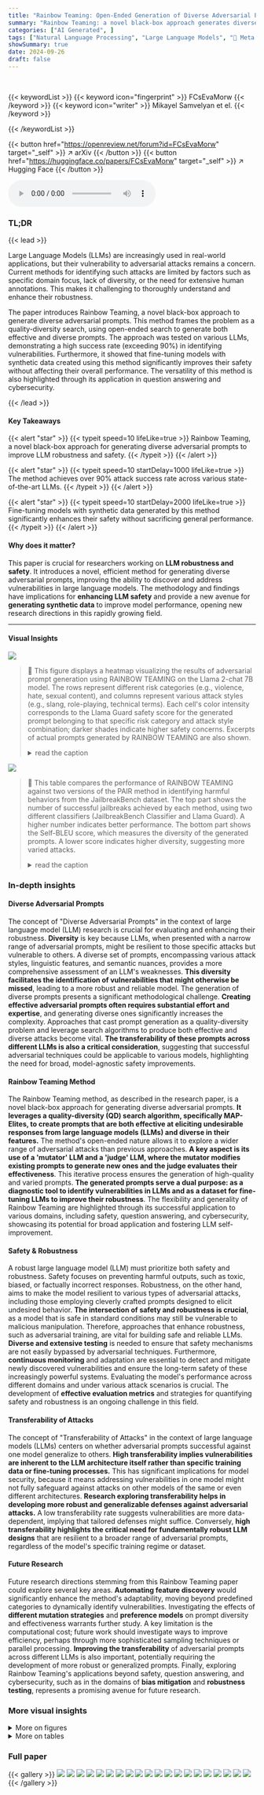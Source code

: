 ```yaml
---
title: "Rainbow Teaming: Open-Ended Generation of Diverse Adversarial Prompts"
summary: "Rainbow Teaming: a novel black-box approach generates diverse adversarial prompts to enhance LLM robustness and safety, achieving over 90% attack success rate across various models."
categories: ["AI Generated", ]
tags: ["Natural Language Processing", "Large Language Models", "🏢 Meta AI",]
showSummary: true
date: 2024-09-26
draft: false
---
```


<br>

{{< keywordList >}}
{{< keyword icon="fingerprint" >}} FCsEvaMorw {{< /keyword >}}
{{< keyword icon="writer" >}} Mikayel Samvelyan et el. {{< /keyword >}}
 
{{< /keywordList >}}

{{< button href="https://openreview.net/forum?id=FCsEvaMorw" target="_self" >}}
↗ arXiv
{{< /button >}}
{{< button href="https://huggingface.co/papers/FCsEvaMorw" target="_self" >}}
↗ Hugging Face
{{< /button >}}



<audio controls>
    <source src="https://ai-paper-reviewer.com/FCsEvaMorw/podcast.wav" type="audio/wav">
    Your browser does not support the audio element.
</audio>


### TL;DR


{{< lead >}}

Large Language Models (LLMs) are increasingly used in real-world applications, but their vulnerability to adversarial attacks remains a concern. Current methods for identifying such attacks are limited by factors such as specific domain focus, lack of diversity, or the need for extensive human annotations.  This makes it challenging to thoroughly understand and enhance their robustness. 

The paper introduces Rainbow Teaming, a novel black-box approach to generate diverse adversarial prompts. This method frames the problem as a quality-diversity search, using open-ended search to generate both effective and diverse prompts.  The approach was tested on various LLMs, demonstrating a high success rate (exceeding 90%) in identifying vulnerabilities. Furthermore, it showed that fine-tuning models with synthetic data created using this method significantly improves their safety without affecting their overall performance. The versatility of this method is also highlighted through its application in question answering and cybersecurity.

{{< /lead >}}


#### Key Takeaways

{{< alert "star" >}}
{{< typeit speed=10 lifeLike=true >}} Rainbow Teaming, a novel black-box approach for generating diverse adversarial prompts to improve LLM robustness and safety. {{< /typeit >}}
{{< /alert >}}

{{< alert "star" >}}
{{< typeit speed=10 startDelay=1000 lifeLike=true >}} The method achieves over 90% attack success rate across various state-of-the-art LLMs. {{< /typeit >}}
{{< /alert >}}

{{< alert "star" >}}
{{< typeit speed=10 startDelay=2000 lifeLike=true >}} Fine-tuning models with synthetic data generated by this method significantly enhances their safety without sacrificing general performance. {{< /typeit >}}
{{< /alert >}}

#### Why does it matter?
This paper is crucial for researchers working on **LLM robustness and safety**. It introduces a novel, efficient method for generating diverse adversarial prompts, improving the ability to discover and address vulnerabilities in large language models. The methodology and findings have implications for **enhancing LLM safety** and provide a new avenue for **generating synthetic data** to improve model performance, opening new research directions in this rapidly growing field.

------
#### Visual Insights



![](https://ai-paper-reviewer.com/FCsEvaMorw/figures_1_1.jpg)

> 🔼 This figure displays a heatmap visualizing the results of adversarial prompt generation using RAINBOW TEAMING on the Llama 2-chat 7B model.  The rows represent different risk categories (e.g., violence, hate, sexual content), and columns represent various attack styles (e.g., slang, role-playing, technical terms). Each cell's color intensity corresponds to the Llama Guard safety score for the generated prompt belonging to that specific risk category and attack style combination; darker shades indicate higher safety concerns. Excerpts of actual prompts generated by RAINBOW TEAMING are also shown.
> <details>
> <summary>read the caption</summary>
> Figure 1: An example archive generated by RAINBOW TEAMING when used to discover safety vulnerabilities in Llama 2-chat 7B. Here, we search over two features: Risk Category and Attack Style. Shading corresponds to the Llama Guard [26] scores of responses induced by the adversarial prompt in each cell (higher means more confidence in the response being unsafe). Some excerpts of discovered prompts from a single archive are shown.
> </details>





![](https://ai-paper-reviewer.com/FCsEvaMorw/tables_6_1.jpg)

> 🔼 This table compares the performance of RAINBOW TEAMING against two versions of the PAIR method in identifying harmful behaviors from the JailbreakBench dataset.  The top part shows the number of successful jailbreaks achieved by each method, using two different classifiers (JailbreakBench Classifier and Llama Guard). A higher number indicates better performance. The bottom part shows the Self-BLEU score, which measures the diversity of the generated prompts. A lower score indicates higher diversity, suggesting more varied attacks.
> <details>
> <summary>read the caption</summary>
> Table 1: Comparison of RAINBOW TEAMING against PAIR [8] for eliciting harmful behaviours from JailbreakBench [9]. Top: (n/k) indicates the total number of successful jailbreaks (n) and the total number of behaviours jailbroken (k) for each method and classifier (best of 4 responses). Bottom: Self-BLEU similarity score.
> </details>





### In-depth insights


#### Diverse Adversarial Prompts
The concept of "Diverse Adversarial Prompts" in the context of large language model (LLM) research is crucial for evaluating and enhancing their robustness.  **Diversity** is key because LLMs, when presented with a narrow range of adversarial prompts, might be resilient to those specific attacks but vulnerable to others. A diverse set of prompts, encompassing various attack styles, linguistic features, and semantic nuances, provides a more comprehensive assessment of an LLM's weaknesses. **This diversity facilitates the identification of vulnerabilities that might otherwise be missed**, leading to a more robust and reliable model.  The generation of diverse prompts presents a significant methodological challenge.  **Creating effective adversarial prompts often requires substantial effort and expertise**, and generating diverse ones significantly increases the complexity.  Approaches that cast prompt generation as a quality-diversity problem and leverage search algorithms to produce both effective and diverse attacks become vital. **The transferability of these prompts across different LLMs is also a critical consideration**, suggesting that successful adversarial techniques could be applicable to various models, highlighting the need for broad, model-agnostic safety improvements.

#### Rainbow Teaming Method
The Rainbow Teaming method, as described in the research paper, is a novel black-box approach for generating diverse adversarial prompts.  **It leverages a quality-diversity (QD) search algorithm, specifically MAP-Elites, to create prompts that are both effective at eliciting undesirable responses from large language models (LLMs) and diverse in their features.**  The method's open-ended nature allows it to explore a wider range of adversarial attacks than previous approaches. **A key aspect is its use of a 'mutator' LLM and a 'judge' LLM, where the mutator modifies existing prompts to generate new ones and the judge evaluates their effectiveness**. This iterative process ensures the generation of high-quality and varied prompts.  **The generated prompts serve a dual purpose: as a diagnostic tool to identify vulnerabilities in LLMs and as a dataset for fine-tuning LLMs to improve their robustness**. The flexibility and generality of Rainbow Teaming are highlighted through its successful application to various domains, including safety, question answering, and cybersecurity, showcasing its potential for broad application and fostering LLM self-improvement.

#### Safety & Robustness
A robust large language model (LLM) must prioritize both safety and robustness.  Safety focuses on preventing harmful outputs, such as toxic, biased, or factually incorrect responses.  Robustness, on the other hand, aims to make the model resilient to various types of adversarial attacks, including those employing cleverly crafted prompts designed to elicit undesired behavior.  **The intersection of safety and robustness is crucial**, as a model that is safe in standard conditions may still be vulnerable to malicious manipulation.  Therefore, approaches that enhance robustness, such as adversarial training, are vital for building safe and reliable LLMs.  **Diverse and extensive testing** is needed to ensure that safety mechanisms are not easily bypassed by adversarial techniques.  Furthermore, **continuous monitoring** and adaptation are essential to detect and mitigate newly discovered vulnerabilities and ensure the long-term safety of these increasingly powerful systems.  Evaluating the model's performance across different domains and under various attack scenarios is crucial. The development of **effective evaluation metrics** and strategies for quantifying safety and robustness is an ongoing challenge in this field.

#### Transferability of Attacks
The concept of "Transferability of Attacks" in the context of large language models (LLMs) centers on whether adversarial prompts successful against one model generalize to others.  **High transferability implies vulnerabilities are inherent to the LLM architecture itself rather than specific training data or fine-tuning processes.** This has significant implications for model security, because it means addressing vulnerabilities in one model might not fully safeguard against attacks on other models of the same or even different architectures.  **Research exploring transferability helps in developing more robust and generalizable defenses against adversarial attacks.**  A low transferability rate suggests vulnerabilities are more data-dependent, implying that tailored defenses might suffice.  Conversely, **high transferability highlights the critical need for fundamentally robust LLM designs** that are resilient to a broader range of adversarial prompts, regardless of the model's specific training regime or dataset.

#### Future Research
Future research directions stemming from this Rainbow Teaming paper could explore several key areas.  **Automating feature discovery** would significantly enhance the method's adaptability, moving beyond predefined categories to dynamically identify vulnerabilities.  Investigating the effects of **different mutation strategies** and **preference models** on prompt diversity and effectiveness warrants further study.  A key limitation is the computational cost; future work should investigate ways to improve efficiency, perhaps through more sophisticated sampling techniques or parallel processing.  **Improving the transferability** of adversarial prompts across different LLMs is also important, potentially requiring the development of more robust or generalized prompts. Finally, exploring Rainbow Teaming's applications beyond safety, question answering, and cybersecurity, such as in the domains of **bias mitigation** and **robustness testing**, represents a promising avenue for future research.


### More visual insights

<details>
<summary>More on figures
</summary>


![](https://ai-paper-reviewer.com/FCsEvaMorw/figures_3_1.jpg)

> 🔼 This figure illustrates the workflow of the RAINBOW TEAMING algorithm in the context of safety. The algorithm uses a multi-dimensional grid (archive) to store adversarial prompts, categorized by features like risk category and attack style.  Each iteration involves sampling a prompt from the archive, mutating it using a Mutator LLM, generating a response using a Target LLM, and then comparing the response to the existing archive entry with a Judge LLM to determine which prompt is more effective at triggering unsafe responses. The archive is updated to retain the most effective prompts, ensuring diversity and effectiveness of the discovered prompts.  The figure visually depicts the key components (Mutator LLM, Target LLM, Judge LLM, Archive) and their interactions during the iterative process.
> <details>
> <summary>read the caption</summary>
> Figure 2: Overview of RAINBOW TEAMING in the safety domain: Our method operates on a discretised grid, archiving adversarial prompts with K defining features, such as Risk Category or Attack Style. Each iteration involves a Mutator LLM applying K mutations to generate new candidate prompts. These prompts are then fed into the Target LLM. A Judge LLM evaluates these responses against archived prompts with the same features, updating the archive with any prompt that elicits a more unsafe response from the Target.
> </details>



![](https://ai-paper-reviewer.com/FCsEvaMorw/figures_5_1.jpg)

> 🔼 This figure shows the attack success rate (ASR) of adversarial prompts generated by RAINBOW TEAMING against four different large language models (LLMs): Llama 2-chat 7B, Llama 3-Instruct 8B, Mistral 7B, and Vicuna 7B v1.5.  The ASR is evaluated using GPT-4, a large language model developed by OpenAI. The x-axis represents the number of iterations of the RAINBOW TEAMING algorithm, and the y-axis represents the ASR. The lines represent the different LLMs, and the shaded areas around the lines represent the standard error of the mean.
> <details>
> <summary>read the caption</summary>
> Figure 3: Attack success rate of adversarial prompts discovered by RAINBOW TEAMING for different models, as evaluated by GPT-4.
> </details>



![](https://ai-paper-reviewer.com/FCsEvaMorw/figures_7_1.jpg)

> 🔼 This figure shows the attack success rate of adversarial prompts against Llama 2-chat 7B, both before and after fine-tuning it using synthetic data generated by Rainbow Teaming. The results demonstrate that fine-tuning significantly enhances the model's robustness to adversarial attacks.
> <details>
> <summary>read the caption</summary>
> Figure 5: Attack success rate before and after fine-tuning Llama 2-chat 7B on synthetic data generated via RAINBOW TEAMING. The fine-tuned model is significantly less vulnerable to RAINBOW TEAMING on a second application, with the method achieving a substantially lower ASR after 2000 iterations. We report the mean and standard error over 3 independent runs.
> </details>



![](https://ai-paper-reviewer.com/FCsEvaMorw/figures_8_1.jpg)

> 🔼 This figure shows a 3D archive generated by RAINBOW TEAMING for the question answering task.  The three dimensions are Topic, Interrogative Word, and Length.  Each cell in the archive represents a unique combination of these three features. The color of each cell indicates the success rate of the adversarial question in that cell, with purple indicating high success rates, green indicating intermediate success, and yellow indicating that no successful adversarial questions were found for that combination of features.
> <details>
> <summary>read the caption</summary>
> Figure 6: An example archive of adversarial questions discovered by RAINBOW TEAMING. Vacant cells are marked in yellow, intermediate but unsuccessful attempts are in green, and successful adversarial questions are in purple.
> </details>



![](https://ai-paper-reviewer.com/FCsEvaMorw/figures_17_1.jpg)

> 🔼 This figure shows a heatmap visualizing the results of Rainbow Teaming applied to Llama 2-chat 7B.  The x and y axes represent different attack styles and risk categories, respectively. Each cell's color intensity corresponds to the Llama Guard safety score of the LLM's response to the prompt associated with that cell; darker colors indicate higher safety scores (more confidence in safety), while lighter colors indicate lower safety scores (less confidence in safety).  The figure also includes example prompts from the archive, illustrating the diverse range of prompts generated by Rainbow Teaming.
> <details>
> <summary>read the caption</summary>
> Figure 1: An example archive generated by RAINBOW TEAMING when used to discover safety vulnerabilities in Llama 2-chat 7B. Here, we search over two features: Risk Category and Attack Style. Shading corresponds to the Llama Guard [26] scores of responses induced by the adversarial prompt in each cell (higher means more confidence in the response being unsafe). Some excerpts of discovered prompts from a single archive are shown.
> </details>



![](https://ai-paper-reviewer.com/FCsEvaMorw/figures_17_2.jpg)

> 🔼 This figure shows a heatmap visualizing the results of Rainbow Teaming applied to Llama 2-chat 7B in the safety domain.  The rows and columns represent different Risk Categories and Attack Styles, respectively, which are used as dimensions in the quality-diversity (QD) search. Each cell's color intensity corresponds to the Llama Guard score, indicating the model's confidence that the response generated by that specific adversarial prompt is unsafe (darker = more unsafe).  A snippet of actual adversarial prompts that were generated for each cell is also shown for illustrative purposes.
> <details>
> <summary>read the caption</summary>
> Figure 1: An example archive generated by RAINBOW TEAMING when used to discover safety vulnerabilities in Llama 2-chat 7B. Here, we search over two features: Risk Category and Attack Style. Shading corresponds to the Llama Guard [26] scores of responses induced by the adversarial prompt in each cell (higher means more confidence in the response being unsafe). Some excerpts of discovered prompts from a single archive are shown.
> </details>



![](https://ai-paper-reviewer.com/FCsEvaMorw/figures_18_1.jpg)

> 🔼 This figure shows a heatmap visualizing the results of the RAINBOW TEAMING algorithm in discovering safety vulnerabilities within the Llama 2-chat 7B language model. The rows represent different attack styles used to generate adversarial prompts. The columns represent various risk categories (e.g., violence, hate speech, fraud). Each cell in the heatmap shows the Llama Guard score for prompts from a specific row and column combination; higher scores indicate higher confidence that the response is unsafe. The color intensity represents the Llama Guard score. The figure also includes examples of adversarial prompts generated by the model for various combinations of risk categories and attack styles.
> <details>
> <summary>read the caption</summary>
> Figure 1: An example archive generated by RAINBOW TEAMING when used to discover safety vulnerabilities in Llama 2-chat 7B. Here, we search over two features: Risk Category and Attack Style. Shading corresponds to the Llama Guard [26] scores of responses induced by the adversarial prompt in each cell (higher means more confidence in the response being unsafe). Some excerpts of discovered prompts from a single archive are shown.
> </details>



![](https://ai-paper-reviewer.com/FCsEvaMorw/figures_19_1.jpg)

> 🔼 This figure shows the attack success rate achieved by the Rainbow Teaming method against three different sizes of Llama 2 chat models (7B, 13B, and 70B parameters).  The results are evaluated using two different safety classifiers: GPT-4 and Llama Guard. The graph displays how the attack success rate changes over 2000 iterations of the Rainbow Teaming algorithm, with error bars representing the mean and standard deviation across three independent runs. It demonstrates the effectiveness of Rainbow Teaming across varying model sizes and evaluation methods.
> <details>
> <summary>read the caption</summary>
> Figure 8: Attack success rate of adversarial prompts discovered by RAINBOW TEAMING on Llama 2-chat 7B, 13B, and 70B, as measured by GPT-4 and Llama Guard. We report the mean and standard error over 3 independent runs.
> </details>



![](https://ai-paper-reviewer.com/FCsEvaMorw/figures_20_1.jpg)

> 🔼 This figure compares two variants of the RAINBOW TEAMING algorithm: one using a pairwise comparison method (Judge) and another using a score-based method (No Judge) for evaluating the quality of adversarial prompts.  The left panel shows the Attack Success Rate (ASR) as evaluated by GPT-4, the center panel shows the ASR as evaluated by Llama Guard, and the right panel shows the total number of archive updates over time. The results indicate that the comparison-based method is more effective and robust, and performs a more thorough exploration of the prompt space.
> <details>
> <summary>read the caption</summary>
> Figure 9: Comparison of RAINBOW TEAMING with a pairwise comparison (Judge) and a score-based (No Judge) preference models applied to Llama 2-chat 7B. Left: ASR as evaluated by GPT-4. Centre: ASR as evaluated by Llama Guard. Right: total archive updates over time. The score-based baseline reward hacks the Llama Guard score and underperforms under GPT-4 evaluation. It also stops updating the archive after saturating the Llama Guard score, whereas the comparison method RAINBOW TEAMING performs a more open-ended search.
> </details>



![](https://ai-paper-reviewer.com/FCsEvaMorw/figures_21_1.jpg)

> 🔼 This figure shows the attack success rate (ASR) achieved by RAINBOW TEAMING against four different LLMs (Llama 2-chat 7B, Llama 3-Instruct 8B, Mistral 7B, and Vicuna 7B v1.5) across 2000 iterations.  The ASR is measured using GPT-4. The graph illustrates how the effectiveness of RAINBOW TEAMING in generating successful adversarial prompts varies across different language models.  It demonstrates that RAINBOW TEAMING is effective against all tested models, highlighting different levels of vulnerability.
> <details>
> <summary>read the caption</summary>
> Figure 3: Attack success rate of adversarial prompts discovered by RAINBOW TEAMING for different models, as evaluated by GPT-4.
> </details>



![](https://ai-paper-reviewer.com/FCsEvaMorw/figures_21_2.jpg)

> 🔼 This figure compares the attack success rate of adversarial prompts generated by RAINBOW TEAMING against two baselines: (1) No Stepping Stones, which generates prompts without using previously discovered prompts, and (2) Same Cell Mutations, which performs mutations independently within each cell of the archive.  The plot shows the attack success rate over 2000 iterations, using both GPT-4 and Llama Guard for evaluation. RAINBOW TEAMING consistently outperforms both baselines, demonstrating the value of using stepping stones and cross-category mutations.
> <details>
> <summary>read the caption</summary>
> Figure 4: Attack success rate of adversarial prompts discovered by RAINBOW TEAMING and baselines against the Llama 2-chat 7B model.
> </details>



![](https://ai-paper-reviewer.com/FCsEvaMorw/figures_22_1.jpg)

> 🔼 This figure shows the attack success rate of adversarial prompts against the Llama 2-chat 7B model before and after fine-tuning it with synthetic data generated by RAINBOW TEAMING. The results demonstrate that fine-tuning with synthetic data generated by RAINBOW TEAMING significantly improves the model's robustness to adversarial attacks. The attack success rate is lower after the fine-tuning, demonstrating the effectiveness of the method in enhancing the model's resilience.
> <details>
> <summary>read the caption</summary>
> Figure 5: Attack success rate before and after fine-tuning Llama 2-chat 7B on synthetic data generated via RAINBOW TEAMING. The fine-tuned model is significantly less vulnerable to RAINBOW TEAMING on a second application, with the method achieving a substantially lower ASR after 2000 iterations. We report the mean and standard error over 3 independent runs.
> </details>



![](https://ai-paper-reviewer.com/FCsEvaMorw/figures_23_1.jpg)

> 🔼 This figure shows a heatmap visualizing the results of adversarial prompt generation using RAINBOW TEAMING. The rows represent different risk categories (e.g. violence, sexual content), and the columns represent different attack styles (e.g. slang, role-play). Each cell's color intensity represents the Llama Guard score, which measures the safety of the model's response to the corresponding adversarial prompt. Darker shades indicate more unsafe responses.  The figure also provides examples of prompts found by RAINBOW TEAMING within the categories shown.
> <details>
> <summary>read the caption</summary>
> Figure 1: An example archive generated by RAINBOW TEAMING when used to discover safety vulnerabilities in Llama 2-chat 7B. Here, we search over two features: Risk Category and Attack Style. Shading corresponds to the Llama Guard [26] scores of responses induced by the adversarial prompt in each cell (higher means more confidence in the response being unsafe). Some excerpts of discovered prompts from a single archive are shown.
> </details>



![](https://ai-paper-reviewer.com/FCsEvaMorw/figures_24_1.jpg)

> 🔼 This figure shows a heatmap visualizing the results of Rainbow Teaming's search for adversarial prompts targeting Llama 2-chat 7B. The heatmap's rows and columns represent different 'Risk Categories' and 'Attack Styles', respectively. Each cell's color intensity corresponds to a Llama Guard safety score, indicating how likely the model's response to the corresponding prompt is to be unsafe (darker = more unsafe).  The figure also includes examples of adversarial prompts discovered in this process, further illustrating the diverse range of prompts identified.
> <details>
> <summary>read the caption</summary>
> Figure 1: An example archive generated by RAINBOW TEAMING when used to discover safety vulnerabilities in Llama 2-chat 7B. Here, we search over two features: Risk Category and Attack Style. Shading corresponds to the Llama Guard [26] scores of responses induced by the adversarial prompt in each cell (higher means more confidence in the response being unsafe). Some excerpts of discovered prompts from a single archive are shown.
> </details>



</details>




<details>
<summary>More on tables
</summary>


![](https://ai-paper-reviewer.com/FCsEvaMorw/tables_6_2.jpg)
> 🔼 This table presents the Attack Success Rate (ASR) when transferring adversarial prompts generated by RAINBOW TEAMING across different LLMs.  It shows the ASR of prompts generated against a specific model when applied to four other models.  The results demonstrate that the prompts exhibit some level of transferability across various models, with an average transfer rate of around 50%, although this varies significantly depending on the source and target models.  This highlights the potential generality of the generated adversarial prompts, suggesting that many are not model-specific.
> <details>
> <summary>read the caption</summary>
> Table 2: Transfer of adversarial prompts across different models. We take 3 archives for each original target, apply them to the transfer target, and report the mean and standard deviation of the ASR as evaluated by Llama Guard (best of 4 responses). 50% of adversarial prompts transfer on average, but the exact transfer varies drastically between models. All models reported are instruction fine-tuned.
> </details>

![](https://ai-paper-reviewer.com/FCsEvaMorw/tables_6_3.jpg)
> 🔼 This table presents the results of an experiment comparing the performance of RAINBOW TEAMING with and without a similarity filter.  The similarity filter removes prompts that are too similar to their parent prompts. The results show that using the filter improves the diversity of the prompts in the archive while maintaining a high attack success rate (ASR).  Metrics such as self-BLEU, BERTScore, and ROGUE-L were used to assess the diversity of the prompts, while gzip compression ratio was used to assess the compactness of the archive.
> <details>
> <summary>read the caption</summary>
> Table 3: Analysis of the effect of a mutation-level similarity filter of RAINBOW TEAMING on ASR measured by GPT-4 and archive diversity (self-BLEU, BERTScore, ROGUE-L, and gzip compression ratio). Filtering out prompts that are too similar to their parent maintains a balance between ASR and diversity, whereas removing the filter encourages the method to reuse highly effective prompts across multiple cells. The filter is set at T = 0.6, discarding ~ 24% of mutated prompts. We report mean and standard error over 3 independent runs.
> </details>

![](https://ai-paper-reviewer.com/FCsEvaMorw/tables_7_1.jpg)
> 🔼 This table presents the results of fine-tuning the Llama 2-chat 7B model with data generated by RAINBOW TEAMING.  It shows the Attack Success Rate (ASR) before and after fine-tuning, as measured by two different safety classifiers (GPT-4 and Llama Guard), and also on the JailbreakBench dataset.  Additionally, it reports the model's performance on general capability benchmarks (GSM8K and MMLU), and its safety and helpfulness scores before and after fine-tuning.
> <details>
> <summary>read the caption</summary>
> Table 4: Safety and capabilities scores of the Llama 2-chat 7B model before and after SFT on RAINBOW TEAMING-generated data. Fine-tuning greatly improves robustness to adversarial prompts without hurting capabilities.
> </details>

![](https://ai-paper-reviewer.com/FCsEvaMorw/tables_8_1.jpg)
> 🔼 This table compares the performance of RAINBOW TEAMING against a baseline method in a question answering task.  RAINBOW TEAMING leverages previously generated questions as 'stepping stones' to guide the generation of new questions, while the baseline generates questions from scratch independently for each iteration. The table shows that RAINBOW TEAMING outperforms the baseline across three metrics: Mean Fitness (higher is better, indicating more effective adversarial questions), Coverage (higher is better, representing the breadth of the archive), and Self-BLEU (lower is better, indicating greater diversity of generated questions).  This demonstrates the advantage of utilizing past findings in the iterative search process for discovering high-quality and diverse adversarial examples.
> <details>
> <summary>read the caption</summary>
> Table 5: Comparison of RAINBOW TEAMING to a baseline generating new questions from scratch each turn for the Q&A domain. Without reusing past questions as stepping stones, performance is worse across all metrics considered. We report the mean and standard deviation over 3 seeds.
> </details>

![](https://ai-paper-reviewer.com/FCsEvaMorw/tables_8_2.jpg)
> 🔼 This table presents the results of a cybersecurity assessment for various target models on prompts generated by RAINBOW TEAMING.  It shows the Attack Success Rate (ASR) as evaluated by two methods: CyberSecurityEval (an automated tool) and human expert evaluation. The table demonstrates the high effectiveness of RAINBOW TEAMING in generating adversarial prompts that elicit malicious behavior across different models.
> <details>
> <summary>read the caption</summary>
> Table 6: Cybersecurity ASR of RAINBOW TEAMING on four Targets, as reported by CyberSecurityEval [4] (3 seeds), and human expert evaluation (1 seed).
> </details>

![](https://ai-paper-reviewer.com/FCsEvaMorw/tables_19_1.jpg)
> 🔼 This table presents the results of an experiment evaluating the effectiveness of different system prompts in mitigating adversarial attacks against the Llama 2-chat 7B language model.  Three scenarios are compared: no system prompt, a helpful system prompt, and a legacy system prompt known to enhance safety but prone to high false positives.  The attack success rate (ASR) is measured using two different evaluators (GPT-4 and Llama Guard) to assess the model's vulnerability to adversarial prompts under each condition. The results show that the legacy prompt significantly improves robustness, although the helpful prompt still provides increased resistance compared to no prompt at all.
> <details>
> <summary>read the caption</summary>
> Table 7: Attack success rate against Llama 2-chat 7B model with different system prompts. 'Legacy' is an original Llama 2-chat system prompt that explicitly promotes safety, but was deprecated as it results in a high false refusal rate [65]. Nonetheless, it makes the model significantly more robust, supporting the idea that system prompts are an imperfect but low-effort defence mechanism against adversarial attacks.
> </details>

![](https://ai-paper-reviewer.com/FCsEvaMorw/tables_19_2.jpg)
> 🔼 This table compares the performance of RAINBOW TEAMING against two versions of the PAIR method in eliciting harmful behaviours from the JailbreakBench dataset.  It shows the total number of successful jailbreaks and the total number of behaviours successfully jailbroken for each method using two different classifiers (JailbreakBench Classifier and Llama Guard).  Lower Self-BLEU scores indicate higher diversity in the generated prompts.
> <details>
> <summary>read the caption</summary>
> Table 1: Comparison of RAINBOW TEAMING against PAIR [8] for eliciting harmful behaviours from JailbreakBench [9]. Top: (n/k) indicates the total number of successful jailbreaks (n) and the total number of behaviours jailbroken (k) for each method and classifier (best of 4 responses). Bottom: Self-BLEU similarity score.
> </details>

![](https://ai-paper-reviewer.com/FCsEvaMorw/tables_22_1.jpg)
> 🔼 This table compares the performance of RAINBOW TEAMING against two variants of the PAIR method in eliciting harmful behaviors from the JailbreakBench dataset.  It shows the number of successful jailbreaks achieved by each method, categorized by the classifier used (JailbreakBench Classifier and Llama Guard). A lower Self-BLEU score indicates greater diversity in the generated prompts.
> <details>
> <summary>read the caption</summary>
> Table 1: Comparison of RAINBOW TEAMING against PAIR [8] for eliciting harmful behaviours from JailbreakBench [9]. Top: (n/k) indicates the total number of successful jailbreaks (n) and the total number of behaviours jailbroken (k) for each method and classifier (best of 4 responses). Bottom: Self-BLEU similarity score.
> </details>

![](https://ai-paper-reviewer.com/FCsEvaMorw/tables_31_1.jpg)
> 🔼 This table lists the hyperparameters used in the safety experiments of the RAINBOW TEAMING approach.  It includes the number of initial examples used to seed the algorithm, batch size for training, the number of iterations run, the BLEU similarity filter threshold for diversity, the archive sampling temperature controlling exploration-exploitation balance, the size of the archive, generation temperature, top-k sampling parameter, maximum tokens for prompt generation, learning rate for fine-tuning (SFT), batch size for SFT, learning rate scheduler used, and sequence length for SFT.
> <details>
> <summary>read the caption</summary>
> Table 10: List of hyperparameters used in safety experiments.
> </details>

![](https://ai-paper-reviewer.com/FCsEvaMorw/tables_31_2.jpg)
> 🔼 This table lists the hyperparameters used in the question answering experiments of the RAINBOW TEAMING approach.  It details values for parameters related to the RAINBOW TEAMING algorithm itself (number of initial examples, dataset used, batch size, iterations, BLEU similarity filter threshold, archive sampling temperature, and archive size) as well as for the prompt generation process (temperature, top-k sampling, and maximum number of tokens).  These settings were crucial in controlling the diversity and effectiveness of the generated adversarial questions.
> <details>
> <summary>read the caption</summary>
> Table 11: List of hyperparameters used in question answering experiments.
> </details>

![](https://ai-paper-reviewer.com/FCsEvaMorw/tables_31_3.jpg)
> 🔼 This table compares the performance of RAINBOW TEAMING against two versions of the PAIR method in eliciting harmful behaviors from the JailbreakBench dataset.  It shows the number of successful jailbreaks achieved by each method, using two different classifiers: the JailbreakBench classifier and Llama Guard. A lower Self-BLEU score indicates higher diversity in the generated prompts.
> <details>
> <summary>read the caption</summary>
> Table 1: Comparison of RAINBOW TEAMING against PAIR [8] for eliciting harmful behaviours from JailbreakBench [9]. Top: (n/k) indicates the total number of successful jailbreaks (n) and the total number of behaviours jailbroken (k) for each method and classifier (best of 4 responses). Bottom: Self-BLEU similarity score.
> </details>

</details>




### Full paper

{{< gallery >}}
<img src="https://ai-paper-reviewer.com/FCsEvaMorw/1.png" class="grid-w50 md:grid-w33 xl:grid-w25" />
<img src="https://ai-paper-reviewer.com/FCsEvaMorw/2.png" class="grid-w50 md:grid-w33 xl:grid-w25" />
<img src="https://ai-paper-reviewer.com/FCsEvaMorw/3.png" class="grid-w50 md:grid-w33 xl:grid-w25" />
<img src="https://ai-paper-reviewer.com/FCsEvaMorw/4.png" class="grid-w50 md:grid-w33 xl:grid-w25" />
<img src="https://ai-paper-reviewer.com/FCsEvaMorw/5.png" class="grid-w50 md:grid-w33 xl:grid-w25" />
<img src="https://ai-paper-reviewer.com/FCsEvaMorw/6.png" class="grid-w50 md:grid-w33 xl:grid-w25" />
<img src="https://ai-paper-reviewer.com/FCsEvaMorw/7.png" class="grid-w50 md:grid-w33 xl:grid-w25" />
<img src="https://ai-paper-reviewer.com/FCsEvaMorw/8.png" class="grid-w50 md:grid-w33 xl:grid-w25" />
<img src="https://ai-paper-reviewer.com/FCsEvaMorw/9.png" class="grid-w50 md:grid-w33 xl:grid-w25" />
<img src="https://ai-paper-reviewer.com/FCsEvaMorw/10.png" class="grid-w50 md:grid-w33 xl:grid-w25" />
<img src="https://ai-paper-reviewer.com/FCsEvaMorw/11.png" class="grid-w50 md:grid-w33 xl:grid-w25" />
<img src="https://ai-paper-reviewer.com/FCsEvaMorw/12.png" class="grid-w50 md:grid-w33 xl:grid-w25" />
<img src="https://ai-paper-reviewer.com/FCsEvaMorw/13.png" class="grid-w50 md:grid-w33 xl:grid-w25" />
<img src="https://ai-paper-reviewer.com/FCsEvaMorw/14.png" class="grid-w50 md:grid-w33 xl:grid-w25" />
<img src="https://ai-paper-reviewer.com/FCsEvaMorw/15.png" class="grid-w50 md:grid-w33 xl:grid-w25" />
<img src="https://ai-paper-reviewer.com/FCsEvaMorw/16.png" class="grid-w50 md:grid-w33 xl:grid-w25" />
<img src="https://ai-paper-reviewer.com/FCsEvaMorw/17.png" class="grid-w50 md:grid-w33 xl:grid-w25" />
<img src="https://ai-paper-reviewer.com/FCsEvaMorw/18.png" class="grid-w50 md:grid-w33 xl:grid-w25" />
<img src="https://ai-paper-reviewer.com/FCsEvaMorw/19.png" class="grid-w50 md:grid-w33 xl:grid-w25" />
<img src="https://ai-paper-reviewer.com/FCsEvaMorw/20.png" class="grid-w50 md:grid-w33 xl:grid-w25" />
{{< /gallery >}}
